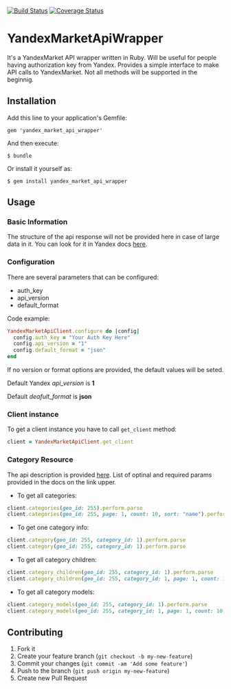 [![Build Status](https://travis-ci.org/igkuz/yandex_market_api_wrapper.png)](https://travis-ci.org/igkuz/yandex_wrapper_api_wrapper)
[![Coverage Status](https://coveralls.io/repos/igkuz/yandex_market_api_wrapper/badge.png)](https://coveralls.io/r/igkuz/yandex_market_api_wrapper)

# YandexMarketApiWrapper

It's a YandexMarket API wrapper written in Ruby. Will be useful for
people having authorization key from Yandex. Provides a simple interface
to make API calls to YandexMarket. Not all methods will be supported in
the beginnig.

## Installation

Add this line to your application's Gemfile:

    gem 'yandex_market_api_wrapper'

And then execute:

    $ bundle

Or install it yourself as:

    $ gem install yandex_market_api_wrapper

## Usage

### Basic Information

The structure of the api response will not be provided here in case of large data in it. 
You can look for it in Yandex docs [here](http://api.yandex.ru/market/content/doc/dg/concepts/about.xml).

### Configuration

There are several parameters that can be configured:

 * auth_key
 * api_version
 * default_format

Code example:

```ruby
YandexMarketApiClient.configure do |config|
  config.auth_key = "Your Auth Key Here"
  config.api_version = "1"
  config.default_format = "json"
end
```

If no version or format options are provided, the default values will be
seted.

Default Yandex *api_version* is **1**

Default *deafult_format* is **json**

### Client instance

To get a client instance you have to call `get_client` method:

```ruby
client = YandexMarketApiClient.get_client
```

### Category Resource

The api description is provided [here](http://api.yandex.ru/market/content/doc/dg/reference/categories.xml).
List of optinal and required params provided in the docs on the link upper.

+ To get all categories:

```ruby
client.categories(geo_id: 255).perform.parse
client.categories(geo_id: 255, page: 1, count: 10, sort: "name").perform.parse
```

+ To get one category info:

```ruby
client.category(geo_id: 255, category_id: 1).perform.parse
client.category(geo_id: 255, category_id: 1).perform.parse
```

+ To get all category children:

```ruby
client.category_children(geo_id: 255, category_id: 1).perform.parse
client.category_children(geo_id: 255, category_id: 1, page: 1, count: 10, sort: "name", type: "guru").perform.parse
```

+ To get all category models:
 
```ruby
client.category_models(geo_id: 255, category_id: 1).perform.parse
client.category_models(geo_id: 255, category_id: 1, page: 1, count: 10, sort: "name", vendor_id: 1, how: "asc").perform.parse
```

## Contributing

1. Fork it
2. Create your feature branch (`git checkout -b my-new-feature`)
3. Commit your changes (`git commit -am 'Add some feature'`)
4. Push to the branch (`git push origin my-new-feature`)
5. Create new Pull Request
